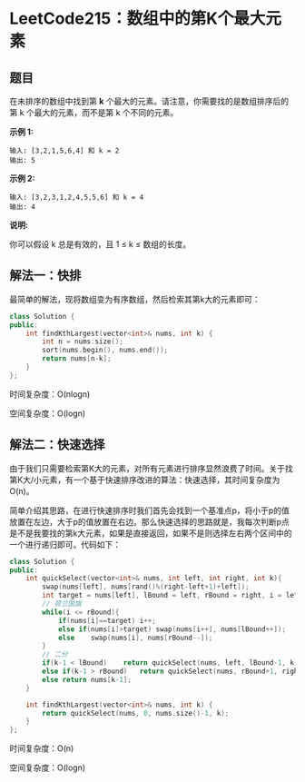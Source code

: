 # LeetCode215：数组中的第K个最大元素

## 题目

在未排序的数组中找到第 **k** 个最大的元素。请注意，你需要找的是数组排序后的第 k 个最大的元素，而不是第 k 个不同的元素。

**示例 1:**

```
输入: [3,2,1,5,6,4] 和 k = 2
输出: 5
```

**示例 2:**

```
输入: [3,2,3,1,2,4,5,5,6] 和 k = 4
输出: 4
```

**说明:**

你可以假设 k 总是有效的，且 1 ≤ k ≤ 数组的长度。

## 解法一：快排

最简单的解法，现将数组变为有序数组，然后检索其第k大的元素即可：

```c++
class Solution {
public:
    int findKthLargest(vector<int>& nums, int k) {
        int n = nums.size();
        sort(nums.begin(), nums.end());
        return nums[n-k];
    }
};
```

时间复杂度：O(nlogn)

空间复杂度：O(logn)

## 解法二：快速选择

由于我们只需要检索第K大的元素，对所有元素进行排序显然浪费了时间。关于找第K大/小元素，有一个基于快速排序改进的算法：快速选择，其时间复杂度为O(n)。

简单介绍其思路，在进行快速排序时我们首先会找到一个基准点p，将小于p的值放置在左边，大于p的值放置在右边。那么快速选择的思路就是，我每次判断p点是不是我要找的第k大元素，如果是直接返回，如果不是则选择左右两个区间中的一个进行递归即可。代码如下：

```c++
class Solution {
public:
    int quickSelect(vector<int>& nums, int left, int right, int k){
        swap(nums[left], nums[rand()%(right-left+1)+left]);
        int target = nums[left], lBound = left, rBound = right, i = left;
        // 荷兰国旗
        while(i <= rBound){
            if(nums[i]==target) i++;
            else if(nums[i]>target) swap(nums[i++], nums[lBound++]);
            else    swap(nums[i], nums[rBound--]);
        }
        // 二分
        if(k-1 < lBound)    return quickSelect(nums, left, lBound-1, k);
        else if(k-1 > rBound)   return quickSelect(nums, rBound+1, right, k);
        else return nums[k-1];
    }

    int findKthLargest(vector<int>& nums, int k) {
        return quickSelect(nums, 0, nums.size()-1, k);
    }
};
```

时间复杂度：O(n)

空间复杂度：O(logn)
